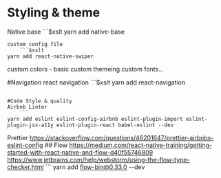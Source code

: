 
# Styling & theme
Native base
    ```$xslt
yarn add native-base
```
custom config file
    ```$xslt
yarn add react-native-swiper
```

custom colors - basic
custom themeing
custom fonts...

#Navigation
react navigation
    ```$xslt
yarn add react-navigation
```

#Code Style & quality
Airbnb Linter
    ```
yarn add eslint eslint-config-airbnb eslint-plugin-import eslint-plugin-jsx-a11y eslint-plugin-react babel-eslint --dev
```

Prettier https://stackoverflow.com/questions/46201647/prettier-airbnbs-eslint-config
    ## Flow
https://medium.com/react-native-training/getting-started-with-react-native-and-flow-d40f55746809
    https://www.jetbrains.com/help/webstorm/using-the-flow-type-checker.html
        ```
yarn add flow-bin@0.33.0 --dev
```